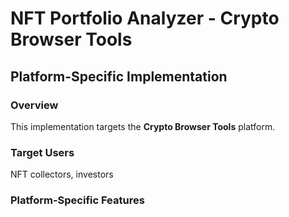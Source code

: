 # NFT Portfolio Analyzer - Crypto Browser Tools

## Platform-Specific Implementation

### Overview
This implementation targets the **Crypto Browser Tools** platform.

### Target Users
NFT collectors, investors

### Platform-Specific Features
